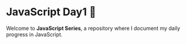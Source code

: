 # JavaScript Day1 🚀

Welcome to **JavaScript Series**, a repository where I document my daily progress in JavaScript. 
